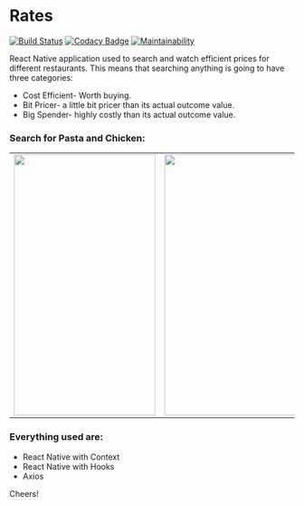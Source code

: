 # Rates
[![Build Status](https://travis-ci.org/rob729/Minimal_ToDo.svg?branch=master)](https://travis-ci.org/rob729/Minimal_ToDo)
[![Codacy Badge](https://api.codacy.com/project/badge/Grade/346c2ba7d2d841a48fc83734e3d2d682)](https://app.codacy.com/app/rob729/Minimal_ToDo?utm_source=github.com&utm_medium=referral&utm_content=rob729/Minimal_ToDo&utm_campaign=Badge_Grade_Dashboard)
[![Maintainability](https://api.codeclimate.com/v1/badges/c462858751a234cdcd08/maintainability)](https://codeclimate.com/github/rob729/Minimal_ToDo/maintainability)

React Native application used to search and watch efficient prices for different restaurants. This means that searching anything is going to have three categories:
* Cost Efficient- Worth buying.
* Bit Pricer- a little bit pricer than its actual outcome value.
* Big Spender- highly costly than its actual outcome value.
### Search for Pasta and Chicken:
<table>
        <tr>
<td><img src = "https://user-images.githubusercontent.com/35291991/67655891-31e51800-f978-11e9-88b1-ec6b1f25e7a0.jpeg" height = "460" width="250"></td>
<td><img src = "https://user-images.githubusercontent.com/35291991/67655915-49240580-f978-11e9-837f-7d45f902a815.jpeg" height = "460" width="250"></td>
        </tr>
</table> 

### Everything used are:
 * React Native with Context
 * React Native with Hooks
 * Axios
 
Cheers!
